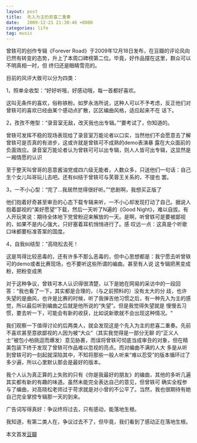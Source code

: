 ```yaml
---
layout: post
title:  先入为主的悲喜二重奏
date:   2009-12-21 21:30:46 +0800
categories: life
tag: music
---
```

曾轶可的创作专辑《Forever Road》于2009年12月18日发布，在豆瓣的评论风向已然有转变的态势，升上了本周口碑榜第二位。毕竟，好作品摆在这里，群众可以不明真相一时，但 终归还是眼睛雪亮的。

目前的风评大致可以分为四类：

1，照单全收型：“好好听哦，好感动哦，每一首都好喜欢。

这叫无条件的喜欢，俗称铁粉。如罗永浩所说，这种人可以不予考虑，反正他们对曾轶可的喜欢已经由某个感动点扩散，区区编曲风格，适应起来不在 话下。

2，孜孜不倦型：“录音室无敌，改天我也出专辑。”“要考试了，你知道的。

曾轶可发挥不稳的现场表现给了录音室万能论者以口实，当然他们不会愿意去了解曾轶可是否真的有进步，这或许就是曾轶可不成熟的demo表演暴 露在大众面前的负面效应。录音室万能论者认为曾轶可可以出专辑，则人人皆可出专辑，这显然是一厢情愿的认识

至于整天叫曾哥的恶意酱油党或四六级无能者，人数众多，只送他们一句话：自己生个女儿叫哥玩儿去吧。还有纠结于曾轶可与芙蓉王关系的，不提也 罢。

3，一不小心型：“完了...我居然觉得很好听。”“悲剧啊，我想买正版了

他们抱着好奇甚至审丑的心态下载专辑来听，一不小心却发现打动了自己。据说人抱着鄙视的“美好愿望”下载，然后一天听了N遍的《Good Night》，难以自拔。有人开玩笑说：期待全体地下党曾粉迎来解放的一天。是啊，听曾轶可是要被鄙视的，如果不是内心强大，只好塞着耳机悄悄进行了。感 叹远一点：这真是个听歌口味都要标准答案的国度。

4，自我纠结型：“高晓松去死！

这是骂得比较恶毒的，还有许多不那么恶毒的，但中心思想都是：我宁愿去听曾轶可的demo或者比赛现场，也不要听这些所谓的编曲。甚至有人说 这专辑把黑变成粉，把粉变成黑

对于这种争议，曾轶可本人认识得很清楚，以下是她在网易的采访中的一段回答：“我也看了一下，其实都是合理的，（与之前预料的）没有太大的分 歧，也许失望的是曲风，也许是比赛的时候，听了我弹吉他习惯之后，有一种先入为主的感觉，所以最后听到编曲之后就是他所说的“失望”。但是我觉得失望就是 慢慢去习惯，要去听一下，可能会有新的收获，比如说新歌就不会出现这种情况。“

我们观察一下值得讨论的后两类人，就会发现这是个先入为主的悲喜二重奏。先前不喜欢甚至意欲鄙视的人因为被“大众”（其实我觉得是一部分无聊 的“正义人士”被包小柏挑逗而爆发）意见胁裹，而误将曾轶可彻底当成审丑的对象，但在精美包装下终于发现了曾轶可作品难以忽视的亮点。而对编曲不满的人大 多是从听到曾轶可的一刻起就深陷其中，不知将那些一般人听来“难以忍受”的版本循环过了多少遍，所以心里默认那会是最好的版本。

我个人认为真正算的上失败的只有《你是我最好的朋友》的编曲，其他的多听几遍其实都有新的有趣的味道。虽然未能完全表达自己的意见，但曾轶可 确实全程参与了编曲，对高晓松老师过于苛求就是对小曾的不公平了。当然，我也很期待有她自己完全掌控专辑那一天的到来。

广告词写得真好：争议终将过去，只有感动，能落地生根。

我知道，有第二类人在，争议过去不了，但毕竟，我们看到了感动正在落地生根。

本文首发[豆瓣](http://www.douban.com/review/2877860/)
